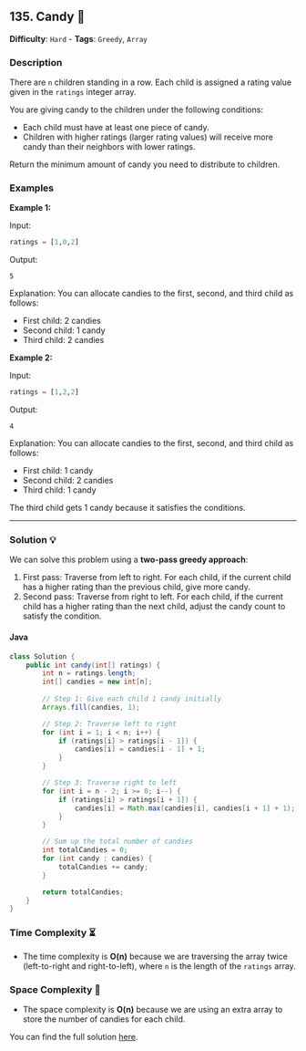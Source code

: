 ## 135. Candy 🍬

**Difficulty**: `Hard` - **Tags**: `Greedy`, `Array`

### Description
There are `n` children standing in a row. Each child is assigned a rating value given in the `ratings` integer array.

You are giving candy to the children under the following conditions:

- Each child must have at least one piece of candy.
- Children with higher ratings (larger rating values) will receive more candy than their neighbors with lower ratings.

Return the minimum amount of candy you need to distribute to children.

### Examples

**Example 1:**

Input:
```python
ratings = [1,0,2]
```

Output:
```
5
```

Explanation:
You can allocate candies to the first, second, and third child as follows:
- First child: 2 candies
- Second child: 1 candy
- Third child: 2 candies

**Example 2:**

Input:
```python
ratings = [1,2,2]
```

Output:
```
4
```

Explanation:
You can allocate candies to the first, second, and third child as follows:
- First child: 1 candy
- Second child: 2 candies
- Third child: 1 candy

The third child gets 1 candy because it satisfies the conditions.

---

### Solution 💡

We can solve this problem using a **two-pass greedy approach**:

1. First pass: Traverse from left to right. For each child, if the current child has a higher rating than the previous child, give more candy.
2. Second pass: Traverse from right to left. For each child, if the current child has a higher rating than the next child, adjust the candy count to satisfy the condition.

#### Java

```java
class Solution {
    public int candy(int[] ratings) {
        int n = ratings.length;
        int[] candies = new int[n];
        
        // Step 1: Give each child 1 candy initially
        Arrays.fill(candies, 1);

        // Step 2: Traverse left to right
        for (int i = 1; i < n; i++) {
            if (ratings[i] > ratings[i - 1]) {
                candies[i] = candies[i - 1] + 1;
            }
        }

        // Step 3: Traverse right to left
        for (int i = n - 2; i >= 0; i--) {
            if (ratings[i] > ratings[i + 1]) {
                candies[i] = Math.max(candies[i], candies[i + 1] + 1);
            }
        }

        // Sum up the total number of candies
        int totalCandies = 0;
        for (int candy : candies) {
            totalCandies += candy;
        }

        return totalCandies;
    }
}

```

### Time Complexity ⏳
- The time complexity is **O(n)** because we are traversing the array twice (left-to-right and right-to-left), where `n` is the length of the `ratings` array.

### Space Complexity 💾
- The space complexity is **O(n)** because we are using an extra array to store the number of candies for each child.

You can find the full solution [here](Solution.java).